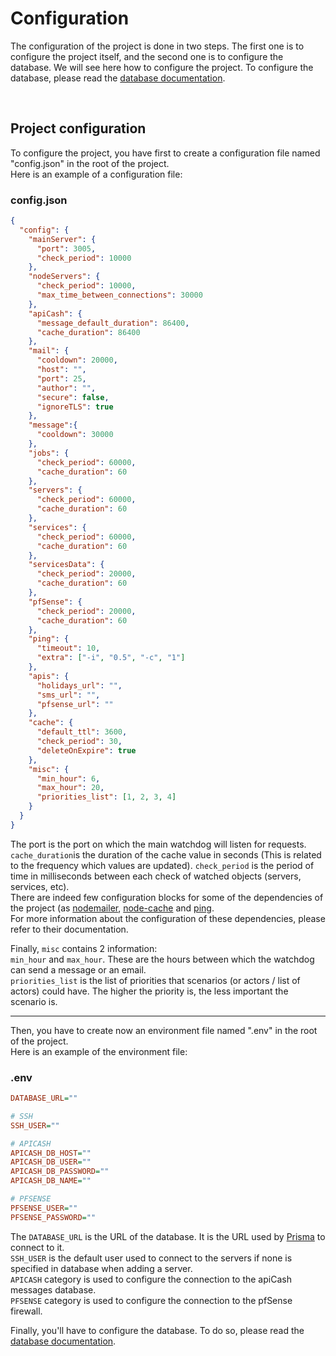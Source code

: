 
# Configuration

The configuration of the project is done in two steps.
The first one is to configure the project itself, and the second one is to configure the database.
We will see here how to configure the project.
To configure the database, please read the [database documentation](database.md).

<br>

## Project configuration

To configure the project, you have first to create a configuration file named 
"config.json" in the root of the project.
<br>Here is an example of a configuration file:

### config.json
```json
{
  "config": {
    "mainServer": {
      "port": 3005,
      "check_period": 10000
    },
    "nodeServers": {
      "check_period": 10000,
      "max_time_between_connections": 30000
    },
    "apiCash": {
      "message_default_duration": 86400,
      "cache_duration": 86400
    },
    "mail": {
      "cooldown": 20000,
      "host": "",
      "port": 25,
      "author": "",
      "secure": false,
      "ignoreTLS": true
    },
    "message":{
      "cooldown": 30000
    },
    "jobs": {
      "check_period": 60000,
      "cache_duration": 60
    },
    "servers": {
      "check_period": 60000,
      "cache_duration": 60
    },
    "services": {
      "check_period": 60000,
      "cache_duration": 60
    },
    "servicesData": {
      "check_period": 20000,
      "cache_duration": 60
    },
    "pfSense": {
      "check_period": 20000,
      "cache_duration": 60
    },
    "ping": {
      "timeout": 10,
      "extra": ["-i", "0.5", "-c", "1"]
    },
    "apis": {
      "holidays_url": "",
      "sms_url": "",
      "pfsense_url": ""
    },
    "cache": {
      "default_ttl": 3600,
      "check_period": 30,
      "deleteOnExpire": true
    },
    "misc": {
      "min_hour": 6,
      "max_hour": 20,
      "priorities_list": [1, 2, 3, 4]
    }
  }
}
```

The port is the port on which the main watchdog will listen for requests.
`cache_duration`is the duration of the cache value in seconds (This is related to the
frequency which values are updated).
`check_period` is the period of time in milliseconds between each check of watched objects (servers, services, etc).
<br>There are indeed few configuration blocks for some of the dependencies of the project (as [nodemailer](https://www.npmjs.com/package/nodemailer),
[node-cache](https://www.npmjs.com/package/node-cache) and [ping](https://www.npmjs.com/package/ping).
<br>For more information about the configuration of these dependencies, please refer to their documentation.

Finally, `misc` contains 2 information: 
<br>`min_hour` and `max_hour`. These are the hours between which the watchdog can send a message or an email.
<br>`priorities_list` is the list of priorities that scenarios (or actors / list of actors) could have. The higher the priority is, the less important the scenario is.

<hr />

Then, you have to create now an environment file named ".env" in the root of the project.
<br>Here is an example of the environment file:

### .env
```ini
DATABASE_URL=""

# SSH
SSH_USER=""

# APICASH
APICASH_DB_HOST=""
APICASH_DB_USER=""
APICASH_DB_PASSWORD=""
APICASH_DB_NAME=""

# PFSENSE
PFSENSE_USER=""
PFSENSE_PASSWORD=""
```

The `DATABASE_URL` is the URL of the database. It is the URL used by [Prisma](https://www.prisma.io/) to connect to it.
<br>`SSH_USER` is the default user used to connect to the servers if none is specified in database when adding a server.
<br>`APICASH` category is used to configure the connection to the apiCash messages database.
<br>`PFSENSE` category is used to configure the connection to the pfSense firewall.

Finally, you'll have to configure the database. To do so, please read the [database documentation](database.md).